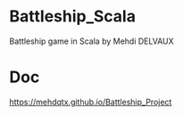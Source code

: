 # Battleship_Scala
Battleship game in Scala by Mehdi DELVAUX

# Doc
https://mehdqtx.github.io/Battleship_Project
